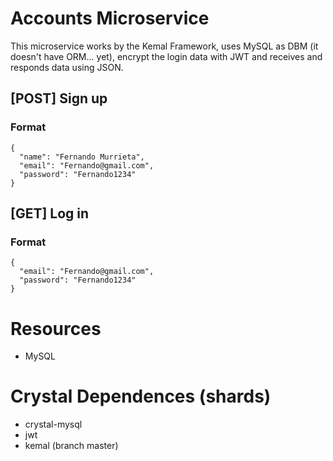 # Accounts Microservice

  This microservice works by the Kemal Framework, uses MySQL as DBM (it doesn't have ORM... yet), encrypt the login data with JWT and receives and responds data       using JSON.
  
  <h2> [POST] Sign up </h3>
  <h3> Format </h1>
  
  ```
  {
    "name": "Fernando Murrieta",
    "email": "Fernando@gmail.com",
    "password": "Fernando1234"
  }
```
  
  
  
  
  <h2> [GET] Log in </h3>
  <h3> Format </h1>
  
  ```
  {
    "email": "Fernando@gmail.com",
    "password": "Fernando1234"
  }
```
# Resources

  - MySQL

# Crystal Dependences (shards)

 - crystal-mysql
 - jwt
 - kemal (branch master)


